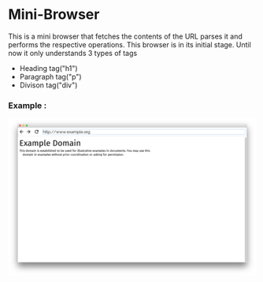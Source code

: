 # Mini-Browser
This is a mini browser that fetches the contents of the URL parses it and performs the respective operations.
This browser is in its initial stage.
Until now it only understands 3 types of tags
  * Heading tag("h1")
  * Paragraph tag("p")
  * Divison tag("div")


### Example : 
![Screenshot](Demonstration.png)
